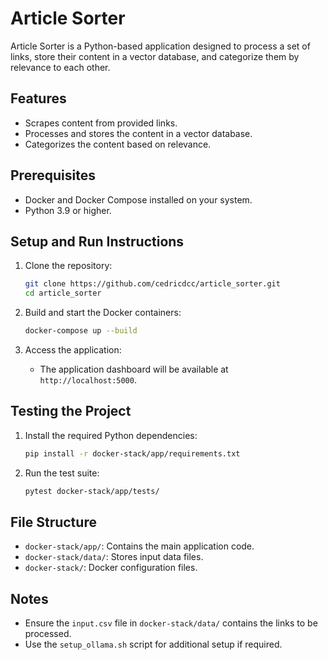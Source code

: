 # Article Sorter

Article Sorter is a Python-based application designed to process a set of links, store their content in a vector database, and categorize them by relevance to each other.

## Features
- Scrapes content from provided links.
- Processes and stores the content in a vector database.
- Categorizes the content based on relevance.

## Prerequisites
- Docker and Docker Compose installed on your system.
- Python 3.9 or higher.

## Setup and Run Instructions
1. Clone the repository:
   ```bash
   git clone https://github.com/cedricdcc/article_sorter.git
   cd article_sorter
   ```

2. Build and start the Docker containers:
   ```bash
   docker-compose up --build
   ```

3. Access the application:
   - The application dashboard will be available at `http://localhost:5000`.

## Testing the Project
1. Install the required Python dependencies:
   ```bash
   pip install -r docker-stack/app/requirements.txt
   ```

2. Run the test suite:
   ```bash
   pytest docker-stack/app/tests/
   ```

## File Structure
- `docker-stack/app/`: Contains the main application code.
- `docker-stack/data/`: Stores input data files.
- `docker-stack/`: Docker configuration files.

## Notes
- Ensure the `input.csv` file in `docker-stack/data/` contains the links to be processed.
- Use the `setup_ollama.sh` script for additional setup if required.
